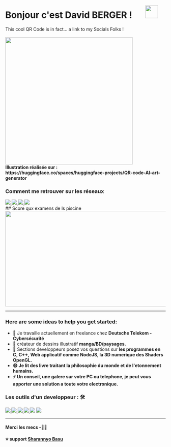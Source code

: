 # Bonjour c'est David BERGER ! &emsp;  <img src="https://github.com/TheDudeThatCode/TheDudeThatCode/blob/master/Assets/Hi.gif" width="40px">

<p> 
  This cool QR Code is in fact... a link to my Socials Folks ! <br>
  <br>
  <img src="http://envoie-la-puree.eu5.org/images/Jeux/qrcode_david.png" width="400" height="400"/>
<br>
  <strong>Illustration réalisée sur :
  <br>
https://huggingface.co/spaces/huggingface-projects/QR-code-AI-art-generator</strong>

</p>

### Comment me retrouver sur les réseaux
<a  href="https://www.youtube.com/@calculus-youtube">
  <img src="https://img.shields.io/badge/@calculusyoutube-%231572B6.svg?&style=for-the-badge&logo=youtube&logoColor=white">
</a> 
<a  href="https://www.instagram.com/davidos_insta2/">
  <img src="https://img.shields.io/badge/@davidosinsta2-%23D17536.svg?&style=for-the-badge&logo=instagram&logoColor=black" >
</a>
<a  href="http://envoie-la-puree.eu5.org">
  <img src="https://img.shields.io/badge/@Mon site-%7315150E.svg?&style=for-the-badge&logo=threads&logoColor=white">
</a> 
<a  href="https://github.com/calculus-github?tab=repositories">
<img src="https://img.shields.io/badge/calculusgithub-%23563D7C.svg?&style=for-the-badge&logo=gitlab&logoColor=black">
</a> 
<br>
## Score qux examens de ls piscine
<img src="http://envoie-la-puree.eu5.org/images/2023-09-20%2000_34_57-Intra%20Projects%20C%20Piscine%20Shell%2000.png" width="600" height="300"/>
<br>
<hr>

### Here are some ideas to help you get started:

- 🔭 Je travaille actuellement en freelance chez <strong>Deutsche Telekom - Cybersécurité</strong>
- 🌱 créateur de dessins illustratif <strong>manga/BD/paysages.</strong>
- 💬 Sections developpeurs posez vos questions sur <strong>les programmes en C, C++, Web applicatif comme NodeJS, la 3D numerique des Shaders OpenGL.
- 😄 Je lit des livre traitant la philosophie du monde et de l'etonnement humains.
- ⚡ Un conseil, une galere sur votre PC ou telephone, je peut vous apporter une solution a toute votre electronique.

### Les outils d'un developpeur : 🛠
<a  href="https://pythontutor.com/render.html#mode=edit">
<img src="https://img.shields.io/badge/pythontutor%20-%2300599C.svg?&style=for-the-badge&logo=python&logoColor=white">
</a>

<a  href="https://discord.com/channels/1150752357894848614/1150752358440128635">
<img src="https://img.shields.io/badge/Discord%20-%2314354C.svg?&style=for-the-badge&logo=discord&logoColor=white">   
</a>

<a  href="https://42lyon.fr/">
<img src="https://img.shields.io/badge/Ecole 42%20-%23563D7C.svg?&style=for-the-badge&logo=42&logoColor=%23F7DF1E">   
</a>

<a  href="https://www.shadertoy.com/view/Ms2SDc">
<img src="https://img.shields.io/badge/GLSL 3D Vectoring%20-%2320232a.svg?&style=for-the-badge&logo=react&logoColor=%2361DAFB">   
</a>
  
  <img src="https://img.shields.io/badge/VSCode%20-%23563D7C.svg?&style=for-the-badge&logo=bootstrap&logoColor=white">   

<img src="https://img.shields.io/badge/git%20-%23F05033.svg?&style=for-the-badge&logo=git&logoColor=white"/>
<hr>

#### Merci les mecs -🙏🏼

⭐️ support [Sharannyo Basu](https://github.com/sharannyobasu)
